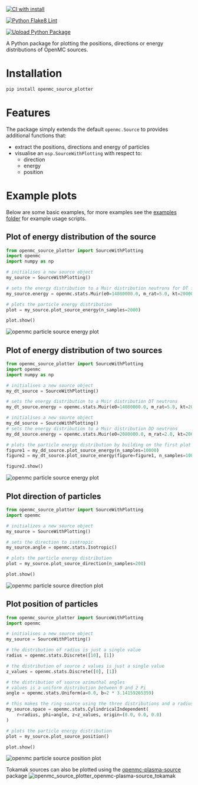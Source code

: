 [![CI with install](https://github.com/fusion-energy/openmc_source_plotter/actions/workflows/ci_with_install.yml/badge.svg)](https://github.com/fusion-energy/openmc_source_plotter/actions/workflows/ci_with_install.yml)

[![Python Flake8 Lint](https://github.com/fusion-energy/openmc_source_plotter/actions/workflows/lint.yaml/badge.svg)](https://github.com/fusion-energy/openmc_source_plotter/actions/workflows/lint.yaml)

[![Upload Python Package](https://github.com/fusion-energy/openmc_source_plotter/actions/workflows/python-publish.yml/badge.svg)](https://github.com/fusion-energy/openmc_source_plotter/actions/workflows/python-publish.yml)

A Python package for plotting the positions, directions or energy distributions of OpenMC sources.

# Installation

```bash
pip install openmc_source_plotter
```

# Features

The package simply extends the default ```openmc.Source``` to provides additional functions that:

- extract the positions, directions and energy of particles
- visualise an ```osp.SourceWithPlotting``` with respect to:
  - direction
  - energy
  - position

# Example plots

Below are some basic examples, for more examples see the [examples folder](https://github.com/fusion-energy/openmc_source_plotter/tree/main/examples) for example usage scripts.


## Plot of energy distribution of the source

```python
from openmc_source_plotter import SourceWithPlotting
import openmc
import numpy as np

# initialises a new source object
my_source = SourceWithPlotting()

# sets the energy distribution to a Muir distribution neutrons for DT fusion neutrons
my_source.energy = openmc.stats.Muir(e0=14080000.0, m_rat=5.0, kt=20000.0)

# plots the particle energy distribution
plot = my_source.plot_source_energy(n_samples=2000)

plot.show()
```

![openmc particle source energy plot](https://user-images.githubusercontent.com/8583900/143615694-a3578115-f8a2-4971-bf26-458177b4f113.png)

## Plot of energy distribution of two sources

```python
from openmc_source_plotter import SourceWithPlotting
import openmc
import numpy as np

# initialises a new source object
my_dt_source = SourceWithPlotting()

# sets the energy distribution to a Muir distribution DT neutrons
my_dt_source.energy = openmc.stats.Muir(e0=14080000.0, m_rat=5.0, kt=20000.0)

# initialises a new source object
my_dd_source = SourceWithPlotting()
# sets the energy distribution to a Muir distribution DD neutrons
my_dd_source.energy = openmc.stats.Muir(e0=2080000.0, m_rat=2.0, kt=20000.0)

# plots the particle energy distribution by building on the first plot
figure1 = my_dd_source.plot_source_energy(n_samples=10000)
figure2 = my_dt_source.plot_source_energy(figure=figure1, n_samples=10000)

figure2.show()
```

![openmc particle source energy plot](https://user-images.githubusercontent.com/8583900/151376414-fb1555eb-61d1-4c82-bc4d-a05f62819c5d.png)

## Plot direction of particles

```python
from openmc_source_plotter import SourceWithPlotting
import openmc

# initializes a new source object
my_source = SourceWithPlotting()

# sets the direction to isotropic
my_source.angle = openmc.stats.Isotropic()

# plots the particle energy distribution
plot = my_source.plot_source_direction(n_samples=200)

plot.show()
```

![openmc particle source direction plot](https://user-images.githubusercontent.com/8583900/143615706-3b3a8467-0233-42d6-a66c-d536c80a01d8.png)

## Plot position of particles

```python
from openmc_source_plotter import SourceWithPlotting
import openmc

# initialises a new source object
my_source = SourceWithPlotting()

# the distribution of radius is just a single value
radius = openmc.stats.Discrete([10], [1])

# the distribution of source z values is just a single value
z_values = openmc.stats.Discrete([0], [1])

# the distribution of source azimuthal angles
# values is a uniform distribution between 0 and 2 Pi
angle = openmc.stats.Uniform(a=0.0, b=2 * 3.14159265359)

# this makes the ring source using the three distributions and a radius
my_source.space = openmc.stats.CylindricalIndependent(
    r=radius, phi=angle, z=z_values, origin=(0.0, 0.0, 0.0)
)

# plots the particle energy distribution
plot = my_source.plot_source_position()

plot.show()
```

![openmc particle source position plot](https://user-images.githubusercontent.com/8583900/179424915-bee56a87-6214-46ef-8625-92b8f4cbd1b3.png)

Tokamak sources can also be plotted using the [openmc-plasma-source](https://github.com/fusion-energy/openmc-plasma-source) package
![openmc_source_plotter_openmc-plasma-source_tokamak](https://user-images.githubusercontent.com/8583900/187487894-ba0bd025-46f2-4c7d-8b15-3d260aed47a0.png)
